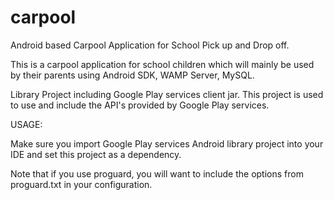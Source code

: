 # carpool
Android based Carpool Application for School Pick up and Drop off.

This is a carpool application for school children which will mainly be used by their parents using Android SDK, WAMP Server, MySQL.

Library Project including Google Play services client jar. This project is used to use and include the API's provided by Google Play services.

USAGE:

Make sure you import Google Play services Android library project into your IDE
and set this project as a dependency.

Note that if you use proguard, you will want to include the
options from proguard.txt in your configuration.
